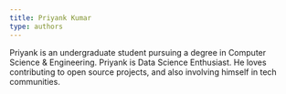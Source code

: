 ```yaml
---
title: Priyank Kumar
type: authors
---
```

Priyank is an undergraduate student pursuing a degree in Computer Science & Engineering. Priyank is Data Science Enthusiast. He loves contributing to open source projects, and also involving himself in tech communities.
